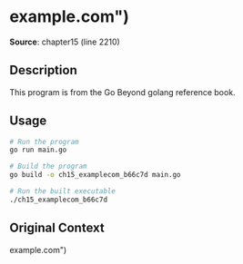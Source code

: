 # example.com")

**Source**: chapter15 (line 2210)

## Description

This program is from the Go Beyond golang reference book.

## Usage

```bash
# Run the program
go run main.go

# Build the program
go build -o ch15_examplecom_b66c7d main.go

# Run the built executable
./ch15_examplecom_b66c7d
```

## Original Context

example.com")
